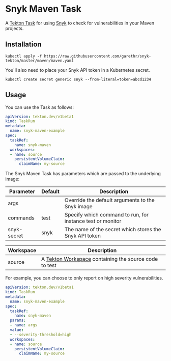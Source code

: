 # Snyk Maven Task

A [Tekton Task](https://tekton.dev/) for using [Snyk](https://snyk.io) to check for
vulnerabilities in your Maven projects.


## Installation

```
kubectl apply -f https://raw.githubusercontent.com/garethr/snyk-tekton/master/maven/maven.yaml
```

You'll also need to place your Snyk API token in a Kubernetes secret.

```
kubectl create secret generic snyk --from-literal=token=abcd1234
```

## Usage

You can use the Task as follows:

```yaml
apiVersion: tekton.dev/v1beta1
kind: TaskRun
metadata:
  name: snyk-maven-example
spec:
  taskRef:
    name: snyk-maven
  workspaces:
  - name: source
    persistentVolumeClaim:
      claimName: my-source
```

The Snyk Maven Task has parameters which are passed to the underlying image:

| Parameter | Default | Description |
| --- | --- | --- |
| args |   | Override the default arguments to the Snyk image |
| commands | test | Specify which command to run, for instance test or monitor |
| snyk-secret | snyk | The name of the secret which stores the Snyk API token |


| Workspace | Description |
| --- | --- |
| source | A [Tekton Workspace](https://github.com/tektoncd/pipeline/blob/master/docs/workspaces.md) containing the source code to test |

For example, you can choose to only report on high severity vulnerabilities.

```yaml
apiVersion: tekton.dev/v1beta1
kind: TaskRun
metadata:
  name: snyk-maven-example
spec:
  taskRef:
    name: snyk-maven
  params:
  - name: args
  value:
  - --severity-threshold=high
  workspaces:
  - name: source
    persistentVolumeClaim:
      claimName: my-source
```
